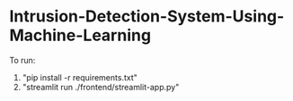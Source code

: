 # Intrusion-Detection-System-Using-Machine-Learning

To run:
1. "pip install -r requirements.txt"
2. "streamlit run ./frontend/streamlit-app.py"
